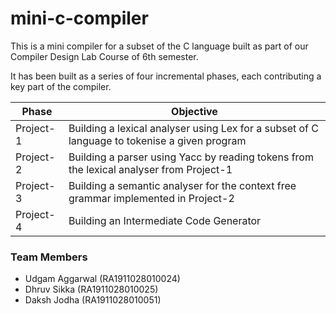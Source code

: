 # mini-c-compiler


This is a mini compiler for a subset of the C language built as part of our Compiler Design Lab Course of 6th semester.

It has been built as a series of four incremental phases, each contributing a key part of the compiler.

| Phase     | Objective                                                                                    |
|-----------|----------------------------------------------------------------------------------------------|
| Project-1 | Building a lexical analyser using Lex for a subset of C language to tokenise a given program |
| Project-2 | Building a parser using Yacc by reading tokens from the lexical analyser from Project-1      |
| Project-3 | Building a semantic analyser for the context free grammar implemented in Project-2           |
| Project-4 | Building an Intermediate Code Generator                                                      |


### Team Members
 - Udgam Aggarwal (RA1911028010024)
 - Dhruv Sikka (RA1911028010025)
 - Daksh Jodha (RA1911028010051)
